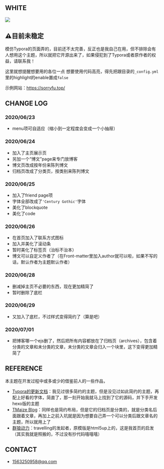 ## WHITE
![](https://cdn.jsdelivr.net/gh/fushaolei/img/20200630015134.png)

## ⚠目前未稳定
模仿Typora的页面弄的，目前还不太完善，反正也是我自己在用，但不排除会有人想用这个主题，所以就把它开源出来了，如果侵犯到了Typora或者原作者的权益，请联系我！

这里就想提醒想要用的各位一点
想要使用代码高亮，得先把跟目录的`_config.yml`里的highlight的enable置成`false`

示例网站：https://sorryfu.top/

## CHANGE LOG

### 2020/06/23
- menu项可自适应（缩小到一定程度会变成一个小抽屉）
### 2020/06/24 
- 加入了主页展示页
- 另加一个“博文”page来专门放博客
- 博文页改成按年份来陈列博文
- 归档页改成了分类页，按类别来陈列博文

### 2020/06/25
- 加入了friend page项
- 字体全部改成了`'Century Gothic'`字体
- 美化了blockquote
- 美化了code

### 2020/06/26
- 在首页加入了联系方式图标
- 加入并美化了滚动条
- 暂时美化了标签页（治标不治本）
- 博文可以自定义作者了（在Front-matter里加入author就可以啦，如果不写的话，默认作者为主题默认作者）

### 2020/06/28
- 删减掉主页不必要的东西，现在更加精简了
- 暂时删除了底栏

### 2020/06/29
- 又加入了底栏，不过样式变得简约了（算是吧）

### 2020/07/01
- 把博客哪一个ejs删了，然后把所有内容都放在了归档页（archives），包含着分类的文章和未分类的文章，未分类的文章会归入一个块里，这下变得更加精简了

## REFERENCE
本主题在开发过程中或多或少的借鉴前人的一些作品，

- [Typora的更新文档](http://support.typora.io/)：我见过很多简约的主题，但是没见过如此简约的主题，再配上好看的字体，简直了，那一刻开始我就马上找到了它的源码，并下手开发hexo版的主题
- [TMaize Blog](https://blog.tmaize.net/)：同样也是简约布局，但是它的归档页是分类的，就是分类名后面跟着文章，再加上之前入坑就是因为想要自己弄一个可以分类后跟文章名的主题，所以就用上了
- [群狼动力](https://volf.club/)：travelling的发起者，原模版是html5up上的，这是我首页的启发（其实我就是照搬的，不过没有抄代码嘻嘻嘻）

## CONTACT
- 1563250958@qq.com
